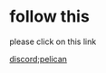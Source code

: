 <html>
    <body>
        <h1>
            follow this
        </h1>
    </body>
</html>
<p>
    please click on this link
</p>
<a href="https://discord.gg/4dGE8QDQrJ">
    
discord;pelican
